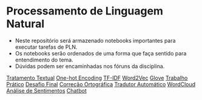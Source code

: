 # Processamento de Linguagem Natural

* Neste repositório será armazenado notebooks importantes para executar tarefas de PLN.
* Os notebooks serão ordenados de uma forma que faça sentido para entendimento do tema.
* Dúvidas podem ser encaminhadas nos fóruns da disciplina.

[Tratamento Textual](https://exemplo.com/)
[One-hot Encoding](https://exemplo.com/)
[TF-IDF](https://exemplo.com/)
[Word2Vec](https://exemplo.com/)
[Glove](https://exemplo.com/)
[Trabalho Prático](https://exemplo.com/)
[Desafio Final](https://exemplo.com/)
[Correção Ortográfica](https://exemplo.com/)
[Tradutor Automático](https://exemplo.com/)
[WordCloud](https://exemplo.com/)
[Análise de Sentimentos](https://exemplo.com/)
[Chatbot](https://exemplo.com/)





